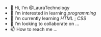 - 👋 Hi, I’m @LauraTechnology
- 👀 I’m interested in learning _programming_
- 🌱 I’m currently learning _HTML_ ; _CSS_
- 💞️ I’m looking to collaborate on ...
- 📫 How to reach me ...

<!---
LauraTechnology/LauraTechnology is a ✨ special ✨ repository because its `README.md` (this file) appears on your GitHub profile.
You can click the Preview link to take a look at your changes.
--->
